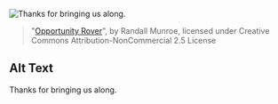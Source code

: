 ![Thanks for bringing us along.](https://imgs.xkcd.com/comics/opportunity_rover.png)
> "[Opportunity Rover](https://xkcd.com/2111/)", by Randall Munroe, licensed under Creative Commons Attribution-NonCommercial 2.5 License

## Alt Text
Thanks for bringing us along.
